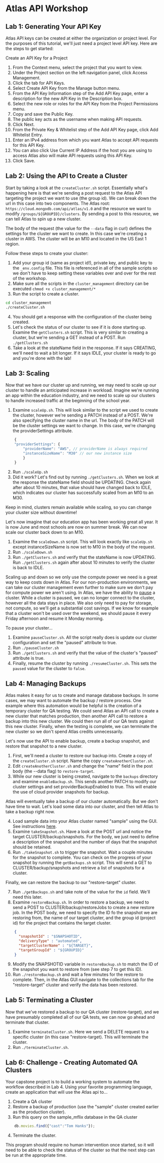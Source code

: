 Atlas API Workshop
===

## Lab 1: Generating Your API Key
Atlas API keys can be created at either the organization or project level. For the purposes of this tutorial, we'll just need a project level API key. Here are the steps to get started:

Create an API Key for a Project
1. From the Context menu, select the project that you want to view.
2. Under the Project section on the left navigation panel, click Access Management.
3. Click the tab for API Keys.
4. Select Create API Key from the Manage button menu.
5. From the API Key Information step of the Add API Key page, enter a description for the new API Key in the Description box.
6. Select the new role or roles for the API Key from the Project Permissions menu.
7. Copy and save the Public Key.
8. The public key acts as the username when making API requests.
9. Click Next.
10. From the Private Key & Whitelist step of the Add API Key page, click Add Whitelist Entry.
11. Enter an IPv4 address from which you want Atlas to accept API requests for this API Key.
12. You can also click Use Current IP Address if the host you are using to access Atlas also will make API requests using this API Key.
13. Click Save.

## Lab 2: Using the API to Create a Cluster
Start by taking a look at the ```createCluster.sh``` script. Essentially what's happening here is that we're sending a post request to the Atlas API targeting the project we want to use (the group id). We can break down the url in this case into two components. The Atlas root: ```https://cloud.mongodb.com/api/atlas/v1.0``` and the resource we want to modify ```/groups/${GROUPID}/clusters```. By sending a post to this resource, we can tell Atlas to spin up a new cluster.

The body of the request (the value for the ```--data``` flag in curl) defines the settings for the cluster we want to create. In this case we're creating a cluster in AWS. The cluster will be an M10 and located in the US East 1 region.

Follow these steps to create your cluster:

1. Add your group id (same as project id!), private key, and public key to the ```_env.config``` file. This file is referenced in all of the sample scripts so we don't have to keep setting these variables over and over for the rest of the workshop.
2. Make sure all the scripts in the ```cluster_management``` directory can be executed ```chmod +x cluster_management/*```
3. Run the script to create a cluster. 

```bash
cd cluster_management
./createCluster.sh
```

4. You should get a response with the configuration of the cluster being created.
5. Let's check the status of our cluster to see if it is done starting up. Examine the ```getClusters.sh``` script. This is very similar to creating a cluster, but we're sending a GET instead of a POST. Run ```./getClusters.sh```
6. Take a look at the stateName field in the response. If it says CREATING, we'll need to wait a bit longer. If it says IDLE, your cluster is ready to go and you're done with the lab!


## Lab 3: Scaling
Now that we have our cluster up and running, we may need to scale up our cluster to handle an anticipated increase in workload. Imagine we're running an app within the education industry, and we need to scale up our clusters to handle increased traffic at the beginning of the school year.

1. Examine ```scaleUp.sh```. This will look similar to the script we used to create the cluster, however we're sending a PATCH instead of a POST. We're also specifying the cluster name in the url. The body of the PATCH will be the cluster settings we want to change. In this case, we're changing the providerSettings attribute.

```javascript
    {
    "providerSettings": {
        "providerName": "AWS", // providerName is always required
        "instanceSizeName": "M30" // our new instance size
        }
    }
```

2. Run ```./scaleUp.sh```
3. Did it work? Let's find out by running ```./getClusters.sh```. When we look at the response the stateName field should be UPDATING. Check again after about 10 minutes, that value should have changed back to IDLE, which indicates our cluster has successfully scaled from an M10 to an M30.

Keep in mind, clusters remain available while scaling, so you can change your cluster size without downtime!

Let's now imagine that our education app has been working great all year. It is now June and most schools are now on summer break. We can now scale our cluster back down to an M10.

1. Examine the ```scaleDown.sh``` script. This will look exactly like ```scaleUp.sh``` except instanceSizeName is now set to M10 in the body of the request.
2. Run ```./scaleDown.sh```
3. Run ```./getClusters.sh``` and verify that the stateName is now UPDATING. Run ```./getClusters.sh``` again after about 10 minutes to verify the cluster is back to IDLE.

Scaling up and down so we only use the compute power we need is a great way to keep costs down in Atlas. For our non-production environments, we can take our cluster management even further to make sure we don't pay for compute power we aren't using. In Atlas, we have the ability to [pause](https://docs.atlas.mongodb.com/pause-terminate-cluster/#pause-a-cluster) a cluster. While a cluster is paused, we can no longer connect to the cluster, however all the data stays in place. We also only need to pay for storage, not compute, so we'll get a substantial cost savings. If we know for example that a cluster won't be used over the weekend, we should pause it every Friday afternoon and resume it Monday morning.

To pause your cluster...
1. Examine ```pauseCluster.sh```. All the script really does is update our cluster configuration and set the "paused" attribute to true.
2. Run ```./pauseCluster.sh```
3. Run ```./getClusters.sh``` and verify that the value of the cluster's "paused" attribute is true.
4. Finally, resume the cluster by running ```./resumeCluster.sh```. This sets the ```paused``` value for the cluster to ```false```.

## Lab 4: Managing Backups
Atlas makes it easy for us to create and manage database backups. In some cases, we may want to automate the backup / restore process. One example where this automation would be helpful is the creation of a temporary cluster for QA testing. We could send Atlas an API call to create a new cluster that matches production, then another API call to restore a backup into this new cluster. We could then run all of our QA tests against this new cluster. Finally, when the testing is complete, we can terminate the new cluster so we don't spend Atlas credits unnecessarily.

Let's now use the API to enable backup, create a backup snapshot, and restore that snapshot to a new cluster.

1. First, we'll need a cluster to restore our backup into. Create a copy of the ```createCluster.sh``` script. Name the copy ```createAnotherCluster.sh```.
2. Edit ```createAnotherCluster.sh``` and change the "name" field in the post body (the --data flag) to ```restore-target```.
3. While our new cluster is being created, navigate to the ```backups``` directory and examine ```enableBackup.sh```. This sends another PATCH to modify our cluster settings and set providerBackupEnabled to true. This will enable the use of cloud provider snapshots for backup.

Atlas will eventually take a backup of our cluster automatically. But we don't have time to wait. Let's load some data into our cluster, and then tell Atlas to take a backup right now.

4. Load sample data into your Atlas cluster named "sample" using the GUI. See instructions [here](https://docs.atlas.mongodb.com/sample-data/).
5. Examine ```takeSnapshot.sh```. Have a look at the POST url and notice the target CLUSTER/backup/snapshots. For the body, we just need to define a description of the snapshot and the number of days that the snapshot should be retained.
6. Run ```./takeSnapshot.sh``` to trigger the snapshot. Wait a couple minutes for the snapshot to complete. You can check on the progress of your snapshot by running the ```getBackups.sh``` script. This will send a GET to CLUSTER/backup/snapshots and retrieve a list of snapshots for a cluster.

Finally, we can restore the backup to our "restore-target" cluster.

7. Run ```./getBackups.sh``` and take note of the value for the ```id``` field. We'll need this later.
8. Examine ```restoreBackup.sh```. In order to restore a backup, we need to send a POST to CLUSTER/backup/restoreJobs to create a new restore job. In the POST body, we need to specify the ID fo the snapshot we are restoring from, the name of our target cluster, and the group id (project id) for the project that contains the target cluster.
```json
    {
      "snapshotId" : "$SNAPSHOTID",
      "deliveryType" : "automated",
      "targetClusterName" : "${TARGET}",
      "targetGroupId" : "${GROUPID}"
    }
```
9. Modify the SNAPSHOTID variable in ```restoreBackup.sh``` to match the ID of the snapshot you want to restore from (see step 7 to get this ID).
10. Run ```./restoreBackup.sh``` and wait a few minutes for the restore to complete. Then, in the Atlas GUI navigate to the collections tab for the "restore-target" cluster and verify the data has been restored.

## Lab 5: Terminating a Cluster
Now that we've restored a backup to our QA cluster (restore-target), and we have presumably completed all of our QA tests, we can now go ahead and terminate that cluster.

1. Examine ```terminateCluster.sh```. Here we send a DELETE request to a specific cluster (in this case "restore-target). This will terminate the cluster.
2. Run ```./terminateCluster.sh```.


## Lab 6: Challenge - Creating Automated QA Clusters
Your capstone project is to build a working system to automate the workflow described in Lab 4. Using your favorite programming language, create an application that will use the Atlas api to...
1. Create a QA cluster
2. Restore a backup of production (use the "sample" cluster created earlier as the production cluster).
3. Run this query on the sample_mflix database in the QA cluster
```javascript
    db.movies.find({"cast":"Tom Hanks"});
```
4. Terminate the cluster.

This program should require no human intervention once started, so it will need to be able to check the status of the cluster so that the next step can be run at the appropriate time.
